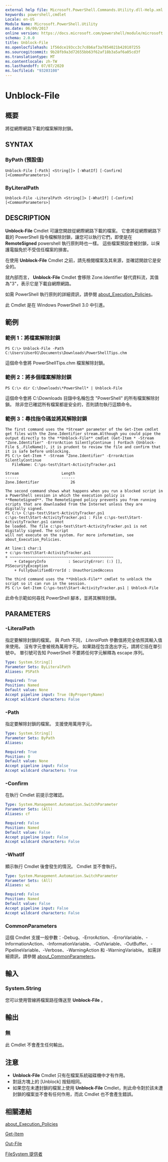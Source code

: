 ```yaml
---
external help file: Microsoft.PowerShell.Commands.Utility.dll-Help.xml
keywords: powershell,cmdlet
Locale: en-US
Module Name: Microsoft.PowerShell.Utility
ms.date: 06/09/2017
online version: https://docs.microsoft.com/powershell/module/microsoft.powershell.utility/unblock-file?view=powershell-5.1&WT.mc_id=ps-gethelp
schema: 2.0.0
title: Unblock-File
ms.openlocfilehash: 1f56dce193cc3c7c8b6af3a7854021b420107255
ms.sourcegitcommit: 9b28fb9a3d72655bb63f62af18b3a5af6a05cd3f
ms.translationtype: MT
ms.contentlocale: zh-TW
ms.lasthandoff: 07/07/2020
ms.locfileid: "93203108"
---
```

# Unblock-File

## 概要
將從網際網路下載的檔案解除封鎖。

## SYNTAX

### ByPath (預設值)

```
Unblock-File [-Path] <String[]> [-WhatIf] [-Confirm] [<CommonParameters>]
```

### ByLiteralPath

```
Unblock-File -LiteralPath <String[]> [-WhatIf] [-Confirm] [<CommonParameters>]
```

## DESCRIPTION

**Unblock-File** Cmdlet 可讓您開啟從網際網路下載的檔案。
它會將從網際網路下載的 PowerShell 指令檔解除封鎖，讓您可以執行它們，即使是在 **RemoteSigned** powershell 執行原則時也一樣。
這些檔案預設會被封鎖，以保護電腦免於不受信任檔案的損害。

在使用 **Unblock-File** Cmdlet 之前，請先檢閱檔案及其來源，並確認開啟它是安全的。

就內部而言， **Unblock-File** Cmdlet 會移除 Zone.Identifier 替代資料流，其值為"3"，表示它是下載自網際網路。

如需 PowerShell 執行原則的詳細資訊，請參閱 [about_Execution_Policies](../Microsoft.PowerShell.Core/about/about_Execution_Policies.md)。

此 Cmdlet 是在 Windows PowerShell 3.0 中引進。

## 範例

### 範例 1：將檔案解除封鎖

```
PS C:\> Unblock-File -Path C:\Users\User01\Documents\Downloads\PowerShellTips.chm
```

這個命令會將 PowerShellTips.chm 檔案解除封鎖。

### 範例 2：將多個檔案解除封鎖

```
PS C:\> dir C:\Downloads\*PowerShell* | Unblock-File
```

這個命令會將 C:\Downloads 目錄中名稱包含 "PowerShell" 的所有檔案解除封鎖。
除非您已確認所有檔案都是安全的，否則請勿執行這類命令。

### 範例 3：尋找指令碼並將其解除封鎖

```
The first command uses the *Stream* parameter of the Get-Item cmdlet get files with the Zone.Identifier stream.Although you could pipe the output directly to the **Unblock-File** cmdlet (Get-Item * -Stream "Zone.Identifier" -ErrorAction SilentlyContinue | ForEach {Unblock-File $_.FileName}), it is prudent to review the file and confirm that it is safe before unblocking.
PS C:\> Get-Item * -Stream "Zone.Identifier" -ErrorAction SilentlyContinue
   FileName: C:\ps-test\Start-ActivityTracker.ps1

Stream                   Length
------                   ------
Zone.Identifier              26

The second command shows what happens when you run a blocked script in a PowerShell session in which the execution policy is **RemoteSigned**. The RemoteSigned policy prevents you from running scripts that are downloaded from the Internet unless they are digitally signed.
PS C:\> C:\ps-test\Start-ActivityTracker.ps1
c:\ps-test\Start-ActivityTracker.ps1 : File c:\ps-test\Start-ActivityTracker.ps1 cannot
be loaded. The file c:\ps-test\Start-ActivityTracker.ps1 is not digitally signed. The script
will not execute on the system. For more information, see about_Execution_Policies.

At line:1 char:1
+ c:\ps-test\Start-ActivityTracker.ps1
+ ~~~~~~~~~~~~~~~~~~~~~~~~~~~~~~~~~~~~~~~~~~~~~~
    + CategoryInfo          : SecurityError: (:) [], PSSecurityException
    + FullyQualifiedErrorId : UnauthorizedAccess

The third command uses the **Unblock-File** cmdlet to unblock the script so it can run in the session.
PS C:\> Get-Item C:\ps-test\Start-ActivityTracker.ps1 | Unblock-File
```

此命令示範如何尋找 PowerShell 腳本，並將其解除封鎖。

## PARAMETERS

### -LiteralPath
指定要解除封鎖的檔案。
與 *Path* 不同， *LiteralPath* 參數值將完全依照其輸入值來使用。
沒有字元會被視為萬用字元。
如果路徑包含逸出字元，請將它括在單引號中。
單引號可告知 PowerShell 不要將任何字元解釋為 escape 序列。

```yaml
Type: System.String[]
Parameter Sets: ByLiteralPath
Aliases: PSPath

Required: True
Position: Named
Default value: None
Accept pipeline input: True (ByPropertyName)
Accept wildcard characters: False
```

### -Path
指定要解除封鎖的檔案。
支援使用萬用字元。

```yaml
Type: System.String[]
Parameter Sets: ByPath
Aliases:

Required: True
Position: 0
Default value: None
Accept pipeline input: False
Accept wildcard characters: True
```

### -Confirm

在執行 Cmdlet 前提示您確認。

```yaml
Type: System.Management.Automation.SwitchParameter
Parameter Sets: (All)
Aliases: cf

Required: False
Position: Named
Default value: False
Accept pipeline input: False
Accept wildcard characters: False
```

### -WhatIf

顯示執行 Cmdlet 後會發生的情況。
Cmdlet 並不會執行。

```yaml
Type: System.Management.Automation.SwitchParameter
Parameter Sets: (All)
Aliases: wi

Required: False
Position: Named
Default value: False
Accept pipeline input: False
Accept wildcard characters: False
```

### CommonParameters

這個 Cmdlet 支援一般參數：-Debug、-ErrorAction、-ErrorVariable、-InformationAction、-InformationVariable、-OutVariable、-OutBuffer、-PipelineVariable、-Verbose、-WarningAction 和 -WarningVariable。 如需詳細資訊，請參閱 [about_CommonParameters](https://go.microsoft.com/fwlink/?LinkID=113216)。

## 輸入

### System.String

您可以使用管線將檔案路徑傳送至 **Unblock-File** 。

## 輸出

### 無

此 Cmdlet 不會產生任何輸出。

## 注意

* **Unblock-File** Cmdlet 只有在檔案系統磁碟機中才有作用。
*  對話方塊上的 [Unblock]  按鈕相同。
* 如果您在未遭封鎖的檔案上使用 **Unblock-File** Cmdlet，則此命令對於該未遭封鎖的檔案並不會有任何作用，而此 Cmdlet 也不會產生錯誤。

## 相關連結

[about_Execution_Policies](../Microsoft.PowerShell.Core/About/about_Execution_Policies.md)

[Get-Item](../Microsoft.PowerShell.Management/Get-Item.md)

[Out-File](Out-File.md)

[FileSystem 提供者](../Microsoft.PowerShell.Core/about/about_FileSystem_Provider.md)
